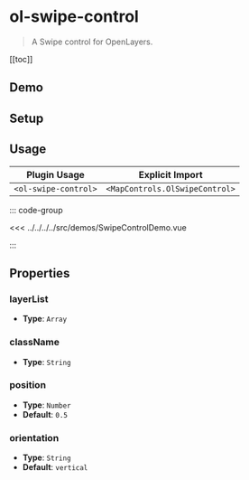 # ol-swipe-control

> A Swipe control for OpenLayers.

[[toc]]

## Demo

<script setup>
import SwipeControlDemo from "@demos/SwipeControlDemo.vue"
</script>
<ClientOnly>
<SwipeControlDemo />
</ClientOnly>

## Setup

<!--@include: ../../mapcontrols.plugin.md-->

## Usage

| Plugin Usage         |        Explicit Import         |
|----------------------|:------------------------------:|
| `<ol-swipe-control>` | `<MapControls.OlSwipeControl>` |

::: code-group

<<< ../../../../src/demos/SwipeControlDemo.vue

:::

## Properties

### layerList

- **Type**: `Array`

### className

- **Type**: `String`

### position

- **Type**: `Number`
- **Default**: `0.5`

### orientation

- **Type**: `String`
- **Default**: `vertical`
